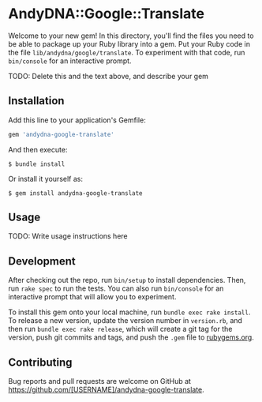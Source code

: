 # AndyDNA::Google::Translate

Welcome to your new gem! In this directory, you'll find the files you need to be able to package up your Ruby library into a gem. Put your Ruby code in the file `lib/andydna/google/translate`. To experiment with that code, run `bin/console` for an interactive prompt.

TODO: Delete this and the text above, and describe your gem

## Installation

Add this line to your application's Gemfile:

```ruby
gem 'andydna-google-translate'
```

And then execute:

    $ bundle install

Or install it yourself as:

    $ gem install andydna-google-translate

## Usage

TODO: Write usage instructions here

## Development

After checking out the repo, run `bin/setup` to install dependencies. Then, run `rake spec` to run the tests. You can also run `bin/console` for an interactive prompt that will allow you to experiment.

To install this gem onto your local machine, run `bundle exec rake install`. To release a new version, update the version number in `version.rb`, and then run `bundle exec rake release`, which will create a git tag for the version, push git commits and tags, and push the `.gem` file to [rubygems.org](https://rubygems.org).

## Contributing

Bug reports and pull requests are welcome on GitHub at https://github.com/[USERNAME]/andydna-google-translate.

